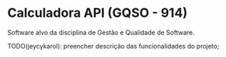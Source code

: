 # Calculadora API (GQSO - 914)

Software alvo da disciplina de Gestão e Qualidade de Software.

TODO(jeycykarol): preencher descrição das funcionalidades do projeto;